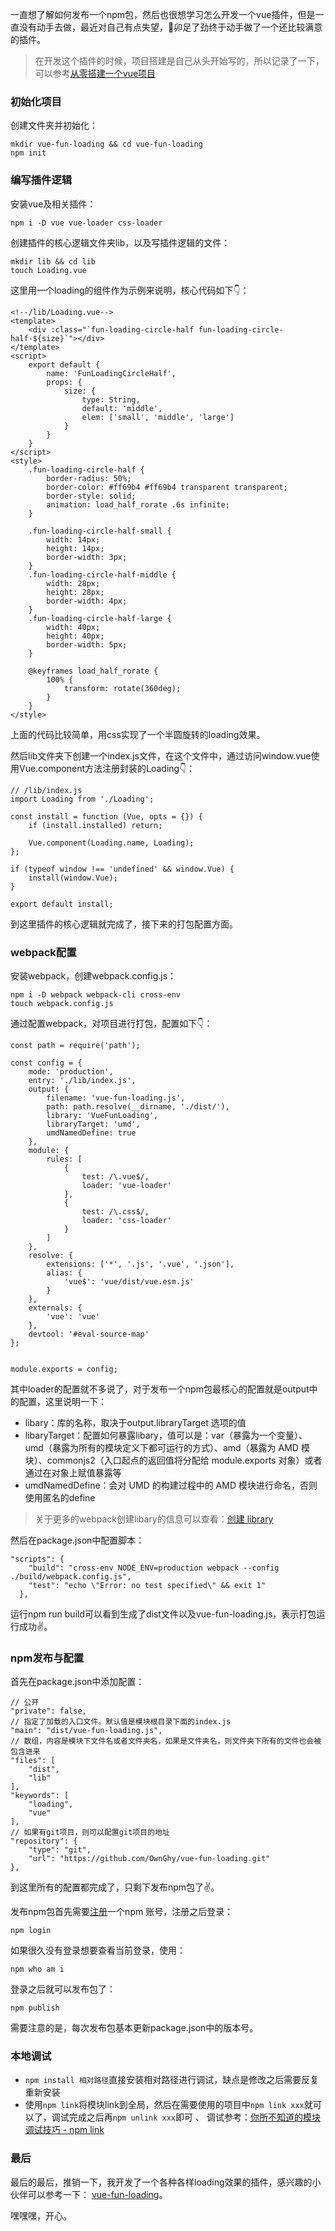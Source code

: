 <!--title: 轻轻松松开发一个VUE插件并发布到npm-->
<!--date: 2019.05.06-->
<!--cate: 1-->
一直想了解如何发布一个npm包，然后也很想学习怎么开发一个vue插件，但是一直没有动手去做，最近对自己有点失望，💪卯足了劲终于动手做了一个还比较满意的插件。

> 在开发这个插件的时候，项目搭建是自己从头开始写的，所以记录了一下，可以参考[从零搭建一个vue项目](https://juejin.im/post/5cc580215188257feb01cad8#heading-0)

### 初始化项目
创建文件夹并初始化：

```
mkdir vue-fun-loading && cd vue-fun-loading
npm init
```

### 编写插件逻辑
安装vue及相关插件：

```
npm i -D vue vue-loader css-loader
```

创建插件的核心逻辑文件夹lib，以及写插件逻辑的文件：

```
mkdir lib && cd lib
touch Loading.vue
```
这里用一个loading的组件作为示例来说明，核心代码如下👇：

```
<!--/lib/Loading.vue-->
<template>
    <div :class="`fun-loading-circle-half fun-loading-circle-half-${size}`"></div>
</template>
<script>
    export default {
        name: 'FunLoadingCircleHalf',
        props: {
            size: {
                type: String,
                default: 'middle',
                elem: ['small', 'middle', 'large']
            }
        }
    }
</script>
<style>
    .fun-loading-circle-half {
        border-radius: 50%;
        border-color: #ff69b4 #ff69b4 transparent transparent;
        border-style: solid;
        animation: load_half_rorate .6s infinite;
    }

    .fun-loading-circle-half-small {
        width: 14px;
        height: 14px;
        border-width: 3px;
    }
    .fun-loading-circle-half-middle {
        width: 28px;
        height: 28px;
        border-width: 4px;
    }
    .fun-loading-circle-half-large {
        width: 40px;
        height: 40px;
        border-width: 5px;
    }

    @keyframes load_half_rorate {
        100% {
            transform: rotate(360deg);
        }
    }
</style>
```
上面的代码比较简单，用css实现了一个半圆旋转的loading效果。

然后lib文件夹下创建一个index.js文件，在这个文件中，通过访问window.vue使用Vue.component方法注册封装的Loading👇：

```
// /lib/index.js
import Loading from './Loading';

const install = function (Vue, opts = {}) {
    if (install.installed) return;

    Vue.component(Loading.name, Loading);
};

if (typeof window !== 'undefined' && window.Vue) {
    install(window.Vue);
}

export default install;
```

到这里插件的核心逻辑就完成了，接下来的打包配置方面。

### webpack配置
安装webpack，创建webpack.config.js：

```
npm i -D webpack webpack-cli cross-env
touch webpack.config.js
```
通过配置webpack，对项目进行打包，配置如下👇：

```
const path = require('path');

const config = {
    mode: 'production',
    entry: './lib/index.js',
    output: {
        filename: 'vue-fun-loading.js',
        path: path.resolve(__dirname, './dist/'),
        library: 'VueFunLoading',
        libraryTarget: 'umd',
        umdNamedDefine: true
    },
    module: {
        rules: [
            {
                test: /\.vue$/,
                loader: 'vue-loader'
            },
            {
                test: /\.css$/,
                loader: 'css-loader'
            }
        ]
    },
    resolve: {
        extensions: ['*', '.js', '.vue', '.json'],
        alias: {
            'vue$': 'vue/dist/vue.esm.js'
        }
    },
    externals: {
        'vue': 'vue'
    },
    devtool: '#eval-source-map'
};


module.exports = config;
```
其中loader的配置就不多说了，对于发布一个npm包最核心的配置就是output中的配置，这里说明一下：

- libary：库的名称，取决于output.libraryTarget 选项的值
- libaryTarget：配置如何暴露libary，值可以是：var（暴露为一个变量）、umd（暴露为所有的模块定义下都可运行的方式）、amd（暴露为 AMD 模块）、commonjs2（入口起点的返回值将分配给 module.exports 对象）或者通过在对象上赋值暴露等
- umdNamedDefine：会对 UMD 的构建过程中的 AMD 模块进行命名，否则使用匿名的define

> 关于更多的webpack创建libary的信息可以查看：[创建 library](https://www.webpackjs.com/guides/author-libraries/)

然后在package.json中配置脚本：

```
"scripts": {
    "build": "cross-env NODE_ENV=production webpack --config ./build/webpack.config.js",
    "test": "echo \"Error: no test specified\" && exit 1"
  },
```

运行npm run build可以看到生成了dist文件以及vue-fun-loading.js，表示打包运行成功✌️。

### npm发布与配置
首先在package.json中添加配置：

```
// 公开
"private": false,
// 指定了加载的入口文件。默认值是模块根目录下面的index.js
"main": "dist/vue-fun-loading.js",
// 数组，内容是模块下文件名或者文件夹名，如果是文件夹名，则文件夹下所有的文件也会被包含进来
"files": [
	"dist",
	"lib"
],
"keywords": [
	"loading",
	"vue"
],
// 如果有git项目，则可以配置git项目的地址
"repository": {
	"type": "git",
	"url": "https://github.com/OwnGhy/vue-fun-loading.git"
},
```
到这里所有的配置都完成了，只剩下发布npm包了✌️。

发布npm包首先需要[注册](http://npmjs.org)一个npm 账号，注册之后登录：

```
npm login
```

如果很久没有登录想要查看当前登录，使用：

```
npm who am i
```

登录之后就可以发布包了：

```
npm publish
```
需要注意的是，每次发布包基本更新package.json中的版本号。

### 本地调试
- `npm install 相对路径`直接安装相对路径进行调试，缺点是修改之后需要反复重新安装
- 使用`npm link`将模块link到全局，然后在需要使用的项目中`npm link xxx`就可以了，调试完成之后再`npm unlink xxx`即可
、
调试参考：[你所不知道的模块调试技巧 - npm link](https://github.com/atian25/blog/issues/17)

### 最后
最后的最后，推销一下，我开发了一个各种各样loading效果的插件，感兴趣的小伙伴可以参考一下： [vue-fun-loading](https://github.com/OwnGhy/vue-fun-loading)。

嘿嘿嘿，开心。